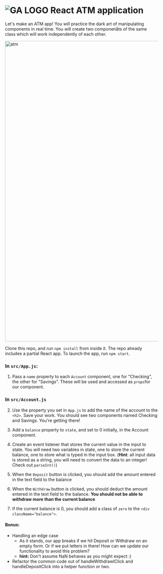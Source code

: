 # ![GA LOGO](https://camo.githubusercontent.com/6ce15b81c1f06d716d753a61f5db22375fa684da/68747470733a2f2f67612d646173682e73332e616d617a6f6e6177732e636f6d2f70726f64756374696f6e2f6173736574732f6c6f676f2d39663838616536633963333837313639306533333238306663663535376633332e706e67) React ATM application

Let's make an ATM app! You will practice the dark art of manipulating components in real time.  You will create two componenåts of the same class which will work independently of each other.  

<img width="992" alt="atm" src="https://cloud.githubusercontent.com/assets/4304660/24376818/18c39a82-12f2-11e7-81e7-af618c22b3ed.png">


Clone this repo, and run `npm install` from inside it. The repo already includes a partial React app. To launch the app, run `npm start`.

### In `src/App.js`:
1. Pass a `name` property to each `Account` component, one for "Checking", the other for "Savings".  These will be used and accessed as `props`for our component.


### In `src/Account.js`

2. Use the property you set in `App.js` to add the name of the account to the `<h2>`.
    Save your work. You should see two components named Checking and Savings.  You're getting there!


3. Add a `balance` property to `state`, and set to 0 initially, in the Account component.


4. Create an event listener that stores the current value in the input to state. You will need two variables in state, one to store the current balance, one to store what is typed in the input box. (**Hint**: all input data is stored as a string, you will need to convert the data to an integer! Check out `parseInt()`)

5. When the `Deposit` button is clicked, you should add the amount entered in the text field to the balance



6. When the `Withdraw` button is clicked, you should deduct the amount entered in the text field to the balance.  **You should not be able to withdraw more than the current balance**


7. If the current balance is 0, you should add a class of `zero` to the `<div className="balance">`.
#### Bonus: 

- Handling an edge case
    - As it stands, our app breaks if we hit Deposit or Withdraw on an empty form. Or if we put letters in there! How can we update our functionality to avoid this problem?
    - **hint:** Don't assume NaN behaves as you might expect :)
- Refactor the common code out of handleWithdrawlClick and handleDepositClick into a helper function or two.
